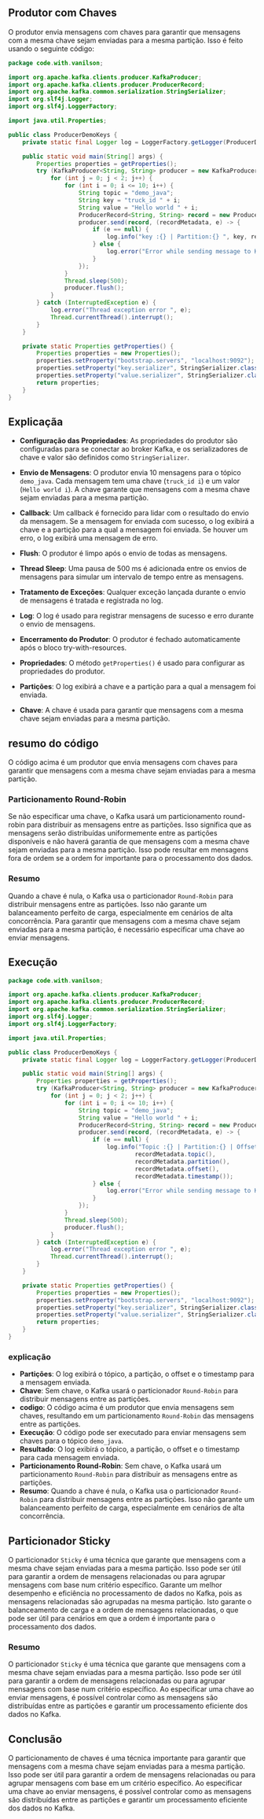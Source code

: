 ## Produtor com Chaves

O produtor envia mensagens com chaves para garantir que mensagens com a mesma chave sejam enviadas para a mesma
partição.
Isso é feito usando o seguinte código:

```java
package code.with.vanilson;

import org.apache.kafka.clients.producer.KafkaProducer;
import org.apache.kafka.clients.producer.ProducerRecord;
import org.apache.kafka.common.serialization.StringSerializer;
import org.slf4j.Logger;
import org.slf4j.LoggerFactory;

import java.util.Properties;

public class ProducerDemoKeys {
    private static final Logger log = LoggerFactory.getLogger(ProducerDemoKeys.class.getName());

    public static void main(String[] args) {
        Properties properties = getProperties();
        try (KafkaProducer<String, String> producer = new KafkaProducer<>(properties)) {
            for (int j = 0; j < 2; j++) {
                for (int i = 0; i <= 10; i++) {
                    String topic = "demo_java";
                    String key = "truck_id " + i;
                    String value = "Hello world " + i;
                    ProducerRecord<String, String> record = new ProducerRecord<>(topic, key, value);
                    producer.send(record, (recordMetadata, e) -> {
                        if (e == null) {
                            log.info("key :{} | Partition:{} ", key, recordMetadata.partition());
                        } else {
                            log.error("Error while sending message to Kafka {} ", e.getMessage());
                        }
                    });
                }
                Thread.sleep(500);
                producer.flush();
            }
        } catch (InterruptedException e) {
            log.error("Thread exception error ", e);
            Thread.currentThread().interrupt();
        }
    }

    private static Properties getProperties() {
        Properties properties = new Properties();
        properties.setProperty("bootstrap.servers", "localhost:9092");
        properties.setProperty("key.serializer", StringSerializer.class.getName());
        properties.setProperty("value.serializer", StringSerializer.class.getName());
        return properties;
    }
}
```

## Explicaçãa

- **Configuração das Propriedades**: As propriedades do produtor são configuradas para se conectar ao broker Kafka, e os
  serializadores de chave e valor são definidos como ```StringSerializer```.

- **Envio de Mensagens**: O produtor envia 10 mensagens para o tópico ```demo_java```. Cada mensagem tem uma
  chave (```truck_id i```) e um valor (```Hello world i```). A chave garante que mensagens com a mesma chave sejam
  enviadas para a mesma partição.

- **Callback**: Um callback é fornecido para lidar com o resultado do envio da mensagem. Se a mensagem for enviada com
  sucesso, o log exibirá a chave e a partição para a qual a mensagem foi enviada. Se houver um erro, o log exibirá uma
  mensagem de erro.

- **Flush**: O produtor é limpo após o envio de todas as mensagens.

- **Thread Sleep**: Uma pausa de 500 ms é adicionada entre os envios de mensagens para simular um intervalo de tempo
  entre as mensagens.

- **Tratamento de Exceções**: Qualquer exceção lançada durante o envio de mensagens é tratada e registrada no log.

- **Log**: O log é usado para registrar mensagens de sucesso e erro durante o envio de mensagens.

- **Encerramento do Produtor**: O produtor é fechado automaticamente após o bloco try-with-resources.

- **Propriedades**: O método ```getProperties()``` é usado para configurar as propriedades do produtor.

- **Partições**: O log exibirá a chave e a partição para a qual a mensagem foi enviada.

- **Chave**: A chave é usada para garantir que mensagens com a mesma chave sejam enviadas para a mesma partição.

## resumo do código

O código acima é um produtor que envia mensagens com chaves para garantir que mensagens com a mesma chave sejam enviadas
para a mesma partição.

### Particionamento Round-Robin

Se não especificar uma chave, o Kafka usará um particionamento round-robin para distribuir as mensagens entre as
partições.
Isso significa que as mensagens serão distribuídas uniformemente entre as partições disponíveis e não haverá garantia de
que
mensagens com a mesma chave sejam enviadas para a mesma partição. Isso pode resultar em mensagens fora de ordem se a
ordem
for importante para o processamento dos dados.

### Resumo
Quando a chave é nula, o Kafka usa o particionador ```Round-Robin``` para distribuir mensagens entre as partições. Isso não
garante um balanceamento perfeito de carga, especialmente em cenários de alta concorrência. Para garantir que mensagens
com a mesma chave sejam enviadas para a mesma partição, é necessário especificar uma chave ao enviar mensagens.

## Execução
```java
package code.with.vanilson;

import org.apache.kafka.clients.producer.KafkaProducer;
import org.apache.kafka.clients.producer.ProducerRecord;
import org.apache.kafka.common.serialization.StringSerializer;
import org.slf4j.Logger;
import org.slf4j.LoggerFactory;

import java.util.Properties;

public class ProducerDemoKeys {
    private static final Logger log = LoggerFactory.getLogger(ProducerDemoKeys.class.getName());

    public static void main(String[] args) {
        Properties properties = getProperties();
        try (KafkaProducer<String, String> producer = new KafkaProducer<>(properties)) {
            for (int j = 0; j < 2; j++) {
                for (int i = 0; i <= 10; i++) {
                    String topic = "demo_java";
                    String value = "Hello world " + i;
                    ProducerRecord<String, String> record = new ProducerRecord<>(topic, value);
                    producer.send(record, (recordMetadata, e) -> {
                        if (e == null) {
                            log.info("Topic :{} | Partition:{} | Offset:{} | Timestamp :{}", 
                                    recordMetadata.topic(),
                                    recordMetadata.partition(),
                                    recordMetadata.offset(),
                                    recordMetadata.timestamp());
                        } else {
                            log.error("Error while sending message to Kafka {} ", e.getMessage());
                        }
                    });
                }
                Thread.sleep(500);
                producer.flush();
            }
        } catch (InterruptedException e) {
            log.error("Thread exception error ", e);
            Thread.currentThread().interrupt();
        }
    }

    private static Properties getProperties() {
        Properties properties = new Properties();
        properties.setProperty("bootstrap.servers", "localhost:9092");
        properties.setProperty("key.serializer", StringSerializer.class.getName());
        properties.setProperty("value.serializer", StringSerializer.class.getName());
        return properties;
    }
}
```
### explicação
- **Partições**: O log exibirá o tópico, a partição, o offset e o timestamp para a mensagem enviada.
- **Chave**: Sem chave, o Kafka usará o particionador ```Round-Robin``` para distribuir mensagens entre as partições.
- **codigo**: O código acima é um produtor que envia mensagens sem chaves, resultando em um particionamento
  ```Round-Robin``` das mensagens entre as partições.
- **Execução**: O código pode ser executado para enviar mensagens sem chaves para o tópico ```demo_java```.
- **Resultado**: O log exibirá o tópico, a partição, o offset e o timestamp para cada mensagem enviada.
- **Particionamento Round-Robin**: Sem chave, o Kafka usará um particionamento ```Round-Robin``` para distribuir as
  mensagens entre as partições.
- **Resumo**: Quando a chave é nula, o Kafka usa o particionador ```Round-Robin``` para distribuir mensagens entre as
  partições. Isso não garante um balanceamento perfeito de carga, especialmente em cenários de alta concorrência.

## Particionador Sticky
O particionador ```Sticky``` é uma técnica que garante que mensagens com a mesma chave sejam enviadas para a mesma
partição. Isso pode ser útil para garantir a ordem de mensagens relacionadas ou para agrupar mensagens com base num
critério específico.
Garante um melhor desempenho e eficiência no processamento de dados no Kafka, pois as mensagens relacionadas são
agrupadas na mesma partição.
Isto garante o balanceamento de carga e a ordem de mensagens relacionadas, o que pode ser útil para cenários em que a
ordem é importante para o processamento dos dados.

### Resumo
O particionador ```Sticky``` é uma técnica que garante que mensagens com a mesma chave sejam enviadas para a mesma
partição. Isso pode ser útil para garantir a ordem de mensagens relacionadas ou para agrupar mensagens com base num
critério específico. Ao especificar uma chave ao enviar mensagens, é possível controlar como as mensagens são
distribuídas entre as partições e garantir um processamento eficiente dos dados no Kafka.




## Conclusão
O particionamento de chaves é uma técnica importante para garantir que mensagens com a mesma chave sejam enviadas para a
mesma partição. Isso pode ser útil para garantir a ordem de mensagens relacionadas ou para agrupar mensagens com base em
um critério específico. Ao especificar uma chave ao enviar mensagens, é possível controlar como as mensagens são
distribuídas entre as partições e garantir um processamento eficiente dos dados no Kafka.
